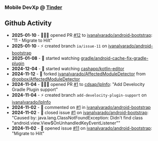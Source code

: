 ### Mobile DevXp @ [Tinder](https://medium.com/tinder)

## Github Activity
- **2025-01-10** - 🧑🏻‍💻 opened PR [#12](https://github.com/ivanalvarado/android-bootstrap/pull/12) to [ivanalvarado/android-bootstrap](https://github.com/ivanalvarado/android-bootstrap): "11 - Migrate to Hilt"
- **2025-01-10** - ⚡️ created branch `ia/issue-11` on [ivanalvarado/android-bootstrap](https://github.com/ivanalvarado/android-bootstrap)
- **2025-01-08** - 👀 started watching [gradle/android-cache-fix-gradle-plugin](https://github.com/gradle/android-cache-fix-gradle-plugin)
- **2024-12-04** - 👀 started watching [cashapp/kotlin-editor](https://github.com/cashapp/kotlin-editor)
- **2024-11-12** - 🔱 forked [ivanalvarado/AffectedModuleDetector](https://github.com/ivanalvarado/AffectedModuleDetector) from [dropbox/AffectedModuleDetector](https://github.com/dropbox/AffectedModuleDetector)
- **2024-11-04** - 🧑🏻‍💻 opened PR [#1](https://github.com/cdsap/IpInfo/pull/1) to [cdsap/IpInfo](https://github.com/cdsap/IpInfo): "Add Develocity Gradle Plugin support"
- **2024-11-04** - ⚡️ created branch `add-develocity-plugin-support` on [ivanalvarado/IpInfo](https://github.com/ivanalvarado/IpInfo)
- **2024-11-02** - 💬 commented on [#1](https://api.github.com/repos/ivanalvarado/android-bootstrap/issues/1/comments) in [ivanalvarado/android-bootstrap](https://github.com/ivanalvarado/android-bootstrap)
- **2024-11-02** - 📝 closed issue [#1](https://github.com/ivanalvarado/android-bootstrap/issues/1) on [ivanalvarado/android-bootstrap](https://github.com/ivanalvarado/android-bootstrap): "Caused by: java.lang.ClassNotFoundException: Didn't find class "android.view.View$OnUnhandledKeyEventListener""
- **2024-11-02** - 📝 opened issue [#11](https://github.com/ivanalvarado/android-bootstrap/issues/11) on [ivanalvarado/android-bootstrap](https://github.com/ivanalvarado/android-bootstrap): "Migrate to Hilt"